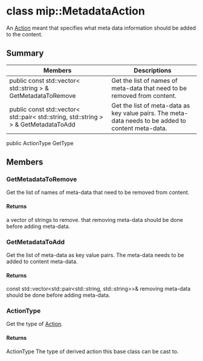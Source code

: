 # class mip::MetadataAction 
An [Action](#classmip_1_1_action) meant that specifies what meta data information should be added to the content.
## Summary
 Members                        | Descriptions                                
--------------------------------|---------------------------------------------
public const std::vector< std::string > & GetMetadataToRemove | Get the list of names of meta-data that need to be removed from content.
public const std::vector< std::pair< std::string, std::string > > & GetMetadataToAdd | Get the list of meta-data as key value pairs. The meta-data needs to be added to content meta-data.
public ActionType GetType
## Members
### GetMetadataToRemove
Get the list of names of meta-data that need to be removed from content.
#### Returns
a vector of strings to remove. 
that removing meta-data should be done before adding meta-data.
### GetMetadataToAdd
Get the list of meta-data as key value pairs. The meta-data needs to be added to content meta-data.
#### Returns
const std::vector<std::pair<std::string, std::string>>& 
removing meta-data should be done before adding meta-data.
### ActionType
Get the type of [Action](#classmip_1_1_action).
#### Returns
ActionType The type of derived action this base class can be cast to.